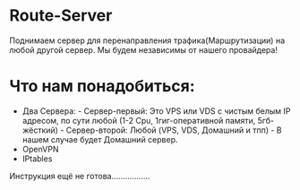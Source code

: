 # Route-Server
Поднимаем сервер для перенаправления трафика(Маршрутизации) на любой другой сервер. Мы будем независимы от нашего провайдера!

# Что нам понадобиться:
   * Два Сервера:
         - Сервер-первый: Это VPS или VDS с чистым белым IP адресом, по сути любой (1-2 Cpu, 1гиг-оперативной памяти, 5гб-жёсткий)
         - Сервер-второй: Любой (VPS, VDS, Домашний и тпп)  - В нашем случае будет Домашний сервер.
   * OpenVPN
   * IPtables

Инструкция ещё не готова.................
 
